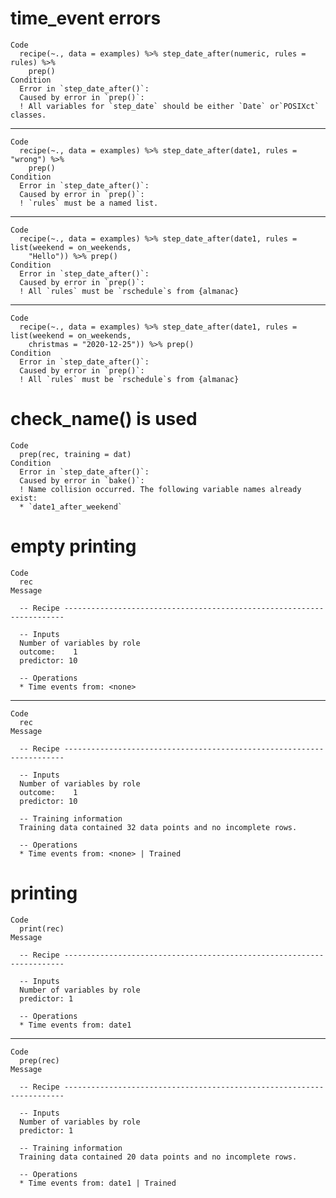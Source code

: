 # time_event errors

    Code
      recipe(~., data = examples) %>% step_date_after(numeric, rules = rules) %>%
        prep()
    Condition
      Error in `step_date_after()`:
      Caused by error in `prep()`:
      ! All variables for `step_date` should be either `Date` or`POSIXct` classes.

---

    Code
      recipe(~., data = examples) %>% step_date_after(date1, rules = "wrong") %>%
        prep()
    Condition
      Error in `step_date_after()`:
      Caused by error in `prep()`:
      ! `rules` must be a named list.

---

    Code
      recipe(~., data = examples) %>% step_date_after(date1, rules = list(weekend = on_weekends,
        "Hello")) %>% prep()
    Condition
      Error in `step_date_after()`:
      Caused by error in `prep()`:
      ! All `rules` must be `rschedule`s from {almanac}

---

    Code
      recipe(~., data = examples) %>% step_date_after(date1, rules = list(weekend = on_weekends,
        christmas = "2020-12-25")) %>% prep()
    Condition
      Error in `step_date_after()`:
      Caused by error in `prep()`:
      ! All `rules` must be `rschedule`s from {almanac}

# check_name() is used

    Code
      prep(rec, training = dat)
    Condition
      Error in `step_date_after()`:
      Caused by error in `bake()`:
      ! Name collision occurred. The following variable names already exist:
      * `date1_after_weekend`

# empty printing

    Code
      rec
    Message
      
      -- Recipe ----------------------------------------------------------------------
      
      -- Inputs 
      Number of variables by role
      outcome:    1
      predictor: 10
      
      -- Operations 
      * Time events from: <none>

---

    Code
      rec
    Message
      
      -- Recipe ----------------------------------------------------------------------
      
      -- Inputs 
      Number of variables by role
      outcome:    1
      predictor: 10
      
      -- Training information 
      Training data contained 32 data points and no incomplete rows.
      
      -- Operations 
      * Time events from: <none> | Trained

# printing

    Code
      print(rec)
    Message
      
      -- Recipe ----------------------------------------------------------------------
      
      -- Inputs 
      Number of variables by role
      predictor: 1
      
      -- Operations 
      * Time events from: date1

---

    Code
      prep(rec)
    Message
      
      -- Recipe ----------------------------------------------------------------------
      
      -- Inputs 
      Number of variables by role
      predictor: 1
      
      -- Training information 
      Training data contained 20 data points and no incomplete rows.
      
      -- Operations 
      * Time events from: date1 | Trained

